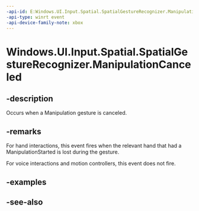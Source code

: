 ```yaml
---
-api-id: E:Windows.UI.Input.Spatial.SpatialGestureRecognizer.ManipulationCanceled
-api-type: winrt event
-api-device-family-note: xbox
---
```


<!-- Event syntax
public event Windows.Foundation.TypedEventHandler ManipulationCanceled<Windows.UI.Input.Spatial.SpatialGestureRecognizer,  Windows.UI.Input.Spatial.SpatialManipulationCanceledEventArgs>
-->

# Windows.UI.Input.Spatial.SpatialGestureRecognizer.ManipulationCanceled

## -description
Occurs when a Manipulation gesture is canceled.

## -remarks
For hand interactions, this event fires when the relevant hand that had a ManipulationStarted is lost during the gesture.

For voice interactions and motion controllers, this event does not fire.

## -examples

## -see-also
